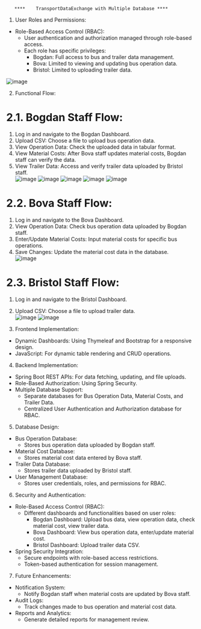        ****    TransportDataExchange with Multiple Database ****  


 1. User Roles and Permissions:  
- Role-Based Access Control (RBAC):  
  - User authentication and authorization managed through role-based access.  
  - Each role has specific privileges:  
    - Bogdan: Full access to bus and trailer data management.  
    - Bova: Limited to viewing and updating bus operation data.  
    - Bristol: Limited to uploading trailer data.
      
![image](https://github.com/user-attachments/assets/19b3358e-8c52-4da6-9edc-a8a558f76472)

 2. Functional Flow:  
# 2.1. Bogdan Staff Flow:  
1. Log in and navigate to the Bogdan Dashboard.  
2. Upload CSV: Choose a file to upload bus operation data.  
3. View Operation Data: Check the uploaded data in tabular format.  
4. View Material Costs: After Bova staff updates material costs, Bogdan staff can verify the data.  
5. View Trailer Data: Access and verify trailer data uploaded by Bristol staff.  
![image](https://github.com/user-attachments/assets/5f904760-f37d-4386-87e4-7219f24870d2)
![image](https://github.com/user-attachments/assets/8e00d6a9-da46-4776-94e1-aced80d7020c)
![image](https://github.com/user-attachments/assets/b6be54be-676c-4a0e-b670-595c0f3b0315)
![image](https://github.com/user-attachments/assets/bfb4dc18-aea5-40e5-b124-48629763fa64)
![image](https://github.com/user-attachments/assets/f73f68ee-39ff-4037-9c00-1551f76cf55c)


# 2.2. Bova Staff Flow:  
1. Log in and navigate to the Bova Dashboard.  
2. View Operation Data: Check bus operation data uploaded by Bogdan staff.  
3. Enter/Update Material Costs: Input material costs for specific bus operations.  
4. Save Changes: Update the material cost data in the database.  
![image](https://github.com/user-attachments/assets/0e3aabb1-4a0c-41aa-aa28-491adaac4190)

# 2.3. Bristol Staff Flow:  
1. Log in and navigate to the Bristol Dashboard.  
2. Upload CSV: Choose a file to upload trailer data.  
![image](https://github.com/user-attachments/assets/47278299-36ac-4457-86f2-d622c231554f)
![image](https://github.com/user-attachments/assets/28552a0f-0b4e-4b55-a228-5feff5c3fc7d)

 3. Frontend Implementation:  
- Dynamic Dashboards: Using Thymeleaf and Bootstrap for a responsive design.  
- JavaScript: For dynamic table rendering and CRUD operations.  

 4. Backend Implementation:  
- Spring Boot REST APIs: For data fetching, updating, and file uploads.  
- Role-Based Authorization: Using Spring Security.  
- Multiple Database Support:  
  - Separate databases for Bus Operation Data, Material Costs, and Trailer Data.  
  - Centralized User Authentication and Authorization database for RBAC.  

 5. Database Design:  
- Bus Operation Database:  
  - Stores bus operation data uploaded by Bogdan staff.  
- Material Cost Database:  
  - Stores material cost data entered by Bova staff.  
- Trailer Data Database:  
  - Stores trailer data uploaded by Bristol staff.  
- User Management Database:  
  - Stores user credentials, roles, and permissions for RBAC.  

 6. Security and Authentication:  
- Role-Based Access Control (RBAC):  
  - Different dashboards and functionalities based on user roles:  
    - Bogdan Dashboard: Upload bus data, view operation data, check material cost, view trailer data.  
    - Bova Dashboard: View bus operation data, enter/update material cost.  
    - Bristol Dashboard: Upload trailer data CSV.  
- Spring Security Integration:  
  - Secure endpoints with role-based access restrictions.  
  - Token-based authentication for session management.  


 7. Future Enhancements:  
- Notification System:  
  - Notify Bogdan staff when material costs are updated by Bova staff.  
- Audit Logs:  
  - Track changes made to bus operation and material cost data.  
- Reports and Analytics:  
  - Generate detailed reports for management review.  



